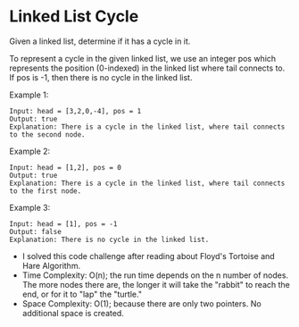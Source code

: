 # Linked List Cycle

Given a linked list, determine if it has a cycle in it.

To represent a cycle in the given linked list, we use an integer pos which represents the position (0-indexed) in the linked list where tail connects to. If pos is -1, then there is no cycle in the linked list.

Example 1:
```
Input: head = [3,2,0,-4], pos = 1
Output: true
Explanation: There is a cycle in the linked list, where tail connects to the second node.
```

Example 2:
```
Input: head = [1,2], pos = 0
Output: true
Explanation: There is a cycle in the linked list, where tail connects to the first node.
```

Example 3:
```
Input: head = [1], pos = -1
Output: false
Explanation: There is no cycle in the linked list.
```

- I solved this code challenge after reading about Floyd's Tortoise and Hare Algorithm. 
- Time Complexity: O(n); the run time depends on the n number of nodes. The more nodes there are, the longer it will take the "rabbit" to reach the end, or for it to "lap" the "turtle." 
- Space Complexity: O(1); because there are only two pointers. No additional space is created. 